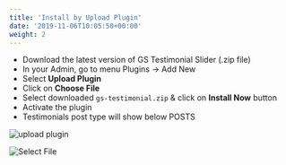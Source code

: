 ```yaml
---
title: 'Install by Upload Plugin'
date: '2019-11-06T10:05:50+00:00'
weight: 2
---
```


- Download the latest version of GS Testimonial Slider (.zip file)
- In your Admin, go to menu Plugins -> Add New
- Select **Upload Plugin**
- Click on **Choose File**
- Select downloaded <code>gs-testimonial.zip</code> & click on **Install Now** button
- Activate the plugin
- Testimonials post type will show below POSTS

![upload plugin](../images/upload-plugin-gst.png)

![Select File](../images/Select_plugin_file.png)